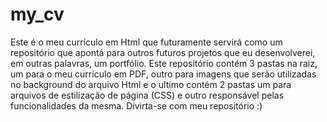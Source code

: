 # my_cv
Este é o meu currículo em Html que futuramente servirá como um repositório que apontá
para outros futuros projetos que eu desenvolverei, em outras palavras, um portfólio.
Este repositório contém 3 pastas na raiz, um para o meu currículo em PDF, outro para
imagens que serão utilizadas no background do arquivo Html e o ultimo contém 2 pastas
um para arquivos de estilização de página (CSS) e outro responsável pelas funcionalidades
da mesma. Divirta-se com meu repositório :)
